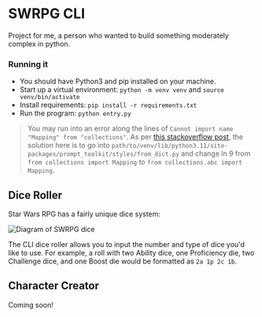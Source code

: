 # SWRPG CLI

Project for me, a person who wanted to build something moderately complex in python.

### Running it

- You should have Python3 and pip installed on your machine.
- Start up a virtual environment: `python -m venv venv` and `source venv/bin/activate`
- Install requirements: `pip install -r requirements.txt`
- Run the program: `python entry.py`

> You may run into an error along the lines of `Cannot import name "Mapping" from "collections"`. As per [this stackoverflow post](https://stackoverflow.com/questions/71595728/pip-importerror-cannot-import-name-mapping-from-collections), the solution here is to go into `path/to/venv/lib/python3.11/site-packages/prompt_toolkit/styles/from_dict.py` and change ln 9 from `from collections import Mapping` to `from collections.abc import Mapping`. 

## Dice Roller

Star Wars RPG has a fairly unique dice system:

![Diagram of SWRPG dice](https://static.wikia.nocookie.net/star-wars-rpg-ffg/images/a/a8/FFG-StarWarsRPG_DICE%2BGUIDE.jpg/revision/latest/scale-to-width-down/1000?cb=20181218073231)

The CLI dice roller allows you to input the number and type of dice you'd like to use. For example, a roll with two Ability dice, one Proficiency die, two Challenge dice, and one Boost die would be formatted as `2a 1p 2c 1b`.

## Character Creator

Coming soon!
